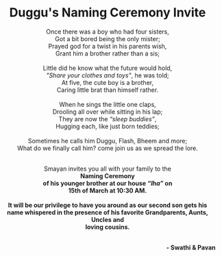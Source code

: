 <html>
<body>

<h1><center>Duggu's Naming Ceremony Invite </center></h1>
<p><center>Once there was a boy who had four sisters,<br>
Got a bit bored being the only mister;<br>
Prayed god for a twist in his parents wish,<br>
Grant him a brother rather than a sis;<br>
 <br>
Little did he know what the future would hold,<br>
  <i>"Share your clothes and toys"</i>, he was told;<br>
At five, the cute boy is a brother,<br>
Caring little brat than himself rather.<br>
 <br>
When he sings the little one claps,<br>
Drooling all over while sitting in his lap;<br>
  They are now the <i>“sleep buddies”</i>,<br>
Hugging each, like just born teddies;<br>
 <br>
Sometimes he calls him Duggu, Flash, Bheem and more;<br>
What do we finally call him? come join us as we spread the lore. </center><br></p>
                                            
<p><center>Smayan invites you all with your family to the<br> <b>Naming Ceremony<b><br> of his younger brother at our house <b><i>“Iha”</i></b> on <br>
15th of March at 10:30 AM. <br><br>
It will be our privilege to have you around as our second son gets his name whispered in the presence of his favorite Grandparents, Aunts, Uncles
and <br>loving cousins.</center><br></p>
     
                                             
<p style="text-align:right">- <b>Swathi & Pavan</b></p>

</body>
</html>

                                                                                                    
